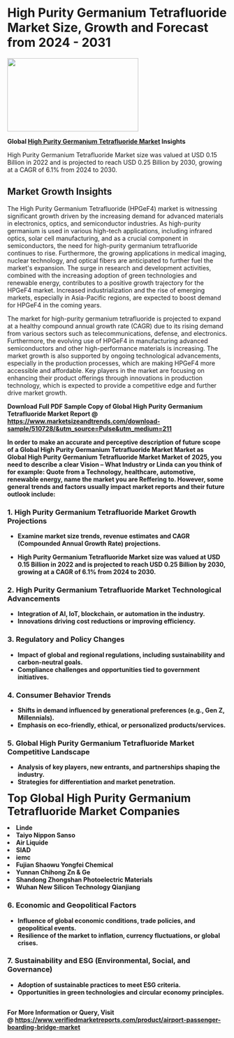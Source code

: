 <H1>High Purity Germanium Tetrafluoride Market Size, Growth and Forecast from 2024 - 2031</H1><img class="aligncenter size-medium wp-image-584254" src="https://thirdeyenews.in/wp-content/uploads/2024/09/Global-Market-Research-300x168.jpeg" alt="" width="300" height="168" /><p><strong>Global&nbsp;<a href="https://www.marketsizeandtrends.com/download-sample/510728/&amp;utm_source=Pulse&amp;utm_medium=211">High Purity Germanium Tetrafluoride Market</a> Insights</strong></p><p>High Purity Germanium Tetrafluoride Market size was valued at USD 0.15 Billion in 2022 and is projected to reach USD 0.25 Billion by 2030, growing at a CAGR of 6.1% from 2024 to 2030.</p><p><h2>Market Growth Insights</h2> <p>The High Purity Germanium Tetrafluoride (HPGeF4) market is witnessing significant growth driven by the increasing demand for advanced materials in electronics, optics, and semiconductor industries. As high-purity germanium is used in various high-tech applications, including infrared optics, solar cell manufacturing, and as a crucial component in semiconductors, the need for high-purity germanium tetrafluoride continues to rise. Furthermore, the growing applications in medical imaging, nuclear technology, and optical fibers are anticipated to further fuel the market's expansion. The surge in research and development activities, combined with the increasing adoption of green technologies and renewable energy, contributes to a positive growth trajectory for the HPGeF4 market. Increased industrialization and the rise of emerging markets, especially in Asia-Pacific regions, are expected to boost demand for HPGeF4 in the coming years.</p> <p><strong></strong></p> <p>The market for high-purity germanium tetrafluoride is projected to expand at a healthy compound annual growth rate (CAGR) due to its rising demand from various sectors such as telecommunications, defense, and electronics. Furthermore, the evolving use of HPGeF4 in manufacturing advanced semiconductors and other high-performance materials is increasing. The market growth is also supported by ongoing technological advancements, especially in the production processes, which are making HPGeF4 more accessible and affordable. Key players in the market are focusing on enhancing their product offerings through innovations in production technology, which is expected to provide a competitive edge and further drive market growth.</p> <p><strong></p><p><span class=""><strong>Download Full PDF Sample Copy of Global High Purity Germanium Tetrafluoride Market Report</strong> @ <a href="https://www.marketsizeandtrends.com/download-sample/510728/&amp;utm_source=Pulse&amp;utm_medium=211" target="_blank">https://www.marketsizeandtrends.com/download-sample/510728/&amp;utm_source=Pulse&amp;utm_medium=211</a></span></p><p>In order to make an accurate and perceptive description of future scope of a Global&nbsp;High Purity Germanium Tetrafluoride Market Market as Global&nbsp;High Purity Germanium Tetrafluoride Market Market of 2025, you need to describe a clear Vision &ndash; What Industry or Linda can you think of for example: Quote from a Technology, healthcare, automotive, renewable energy, name the market you are Reffering to. However, some general trends and factors usually impact market reports and their future outlook include:</p><h3>1.&nbsp;<strong>High Purity Germanium Tetrafluoride Market Growth Projections</strong></h3><ul><li>Examine market size trends, revenue estimates and CAGR (Compounded Annual Growth Rate) projections.</li><li><p>High Purity Germanium Tetrafluoride Market size was valued at USD 0.15 Billion in 2022 and is projected to reach USD 0.25 Billion by 2030, growing at a CAGR of 6.1% from 2024 to 2030.</p></li></ul><h3>2.&nbsp;<strong>High Purity Germanium Tetrafluoride Market Technological Advancements</strong></h3><ul><li>Integration of AI, IoT, blockchain, or automation in the industry.</li><li>Innovations driving cost reductions or improving efficiency.</li></ul><h3>3.&nbsp;<strong>Regulatory and Policy Changes</strong></h3><ul><li>Impact of global and regional regulations, including sustainability and carbon-neutral goals.</li><li>Compliance challenges and opportunities tied to government initiatives.</li></ul><h3>4.&nbsp;<strong>Consumer Behavior Trends</strong></h3><ul><li>Shifts in demand influenced by generational preferences (e.g., Gen Z, Millennials).</li><li>Emphasis on eco-friendly, ethical, or personalized products/services.</li></ul><h3>5.&nbsp;<strong>Global High Purity Germanium Tetrafluoride Market Competitive Landscape</strong></h3><ul><li>Analysis of key players, new entrants, and partnerships shaping the industry.</li><li>Strategies for differentiation and market penetration.</li></ul><p data-pm-slice="1 1 []"><span style="color: inherit; font-family: inherit; font-size: 25px;">Top Global High Purity Germanium Tetrafluoride Market Companies</span></p><div class="" data-test-id=""><p><li>Linde</li><li> Taiyo Nippon Sanso</li><li> Air Liquide</li><li> SIAD</li><li> iemc</li><li> Fujian Shaowu Yongfei Chemical</li><li> Yunnan Chihong Zn & Ge</li><li> Shandong Zhongshan Photoelectric Materials</li><li> Wuhan New Silicon Technology Qianjiang</li></p></div><h3>6.&nbsp;<strong>Economic and Geopolitical Factors</strong></h3><ul><li>Influence of global economic conditions, trade policies, and geopolitical events.</li><li>Resilience of the market to inflation, currency fluctuations, or global crises.</li></ul><h3>7.&nbsp;<strong>Sustainability and ESG (Environmental, Social, and Governance)</strong></h3><ul><li>Adoption of sustainable practices to meet ESG criteria.</li><li>Opportunities in green technologies and circular economy principles.</li></ul><h2><strong style="font-size: 14px;">For More Information or Query, Visit @&nbsp;</strong><a style="background-color: #ffffff; font-size: 14px;" href="https://www.marketsizeandtrends.com/report/high-purity-germanium-tetrafluoride-market/" target="_blank">https://www.verifiedmarketreports.com/product/airport-passenger-boarding-bridge-market</a></h2>
